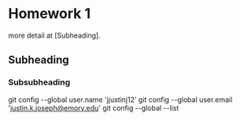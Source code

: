 # Homework 1 
more detail at [Subheading].

## Subheading

### Subsubheading


git config --global user.name 'jjustinj12'
git config --global user.email 'justin.k.joseph@emory.edu'
git config --global --list
